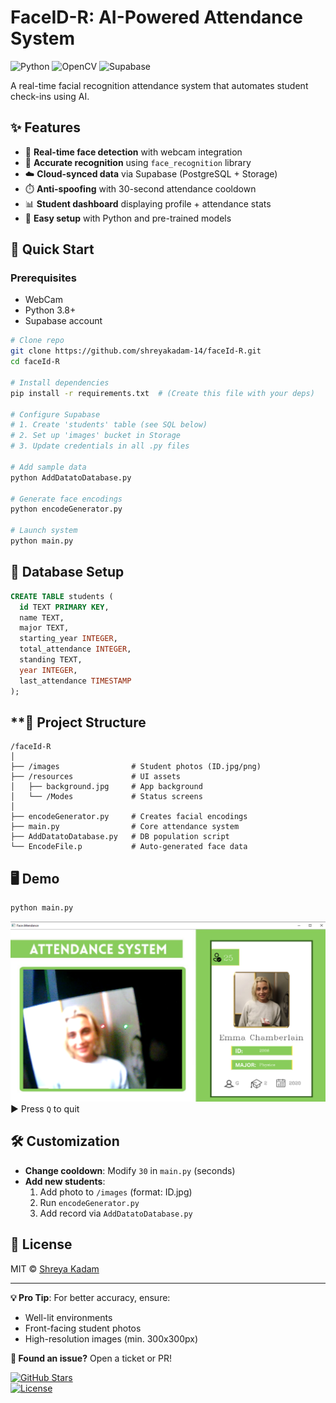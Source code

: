 # **FaceID-R: AI-Powered Attendance System**  
![Python](https://img.shields.io/badge/Python-3.8%2B-blue) ![OpenCV](https://img.shields.io/badge/OpenCV-4.5%2B-orange) ![Supabase](https://img.shields.io/badge/Supabase-Powered-green)  

A real-time facial recognition attendance system that automates student check-ins using AI.

## **✨ Features**
- 📸 **Real-time face detection** with webcam integration  
- 🎯 **Accurate recognition** using `face_recognition` library  
- ☁️ **Cloud-synced data** via Supabase (PostgreSQL + Storage)  
- ⏱️ **Anti-spoofing** with 30-second attendance cooldown  
- 📊 **Student dashboard** displaying profile + attendance stats  
- 🚀 **Easy setup** with Python and pre-trained models  

## **🚀 Quick Start**
### Prerequisites
- WebCam
- Python 3.8+
- Supabase account

```bash
# Clone repo
git clone https://github.com/shreyakadam-14/faceId-R.git
cd faceId-R

# Install dependencies
pip install -r requirements.txt  # (Create this file with your deps)

# Configure Supabase
# 1. Create 'students' table (see SQL below)
# 2. Set up 'images' bucket in Storage
# 3. Update credentials in all .py files

# Add sample data
python AddDatatoDatabase.py

# Generate face encodings
python encodeGenerator.py

# Launch system
python main.py
```

## **🔧 Database Setup**
```sql
CREATE TABLE students (
  id TEXT PRIMARY KEY,
  name TEXT,
  major TEXT,
  starting_year INTEGER,
  total_attendance INTEGER,
  standing TEXT,
  year INTEGER,
  last_attendance TIMESTAMP
);
```

## **📂 Project Structure
```
/faceId-R
│
├── /images                # Student photos (ID.jpg/png)
├── /resources             # UI assets
│   ├── background.jpg     # App background
│   └── /Modes             # Status screens
│
├── encodeGenerator.py     # Creates facial encodings
├── main.py                # Core attendance system
├── AddDatatoDatabase.py   # DB population script
└── EncodeFile.p           # Auto-generated face data
```

## **🖥️ Demo**
```bash
python main.py
```
![UI Demo](demo.png)
▶️ Press `Q` to quit

## **🛠️ Customization**
- **Change cooldown**: Modify `30` in `main.py` (seconds)
- **Add new students**: 
  1. Add photo to `/images` (format: ID.jpg)
  2. Run `encodeGenerator.py`
  3. Add record via `AddDatatoDatabase.py`

## **📜 License**
MIT © [Shreya Kadam](https://github.com/shreyakadam-14)

---

**💡 Pro Tip**: For better accuracy, ensure:
- Well-lit environments  
- Front-facing student photos  
- High-resolution images (min. 300x300px)  

**🐛 Found an issue?** Open a ticket or PR!  

[![GitHub Stars](https://img.shields.io/github/stars/shreyakadam-14/faceId-R?style=social)](https://github.com/shreyakadam-14/faceId-R/stargazers)  
[![License](https://img.shields.io/badge/License-MIT-blue.svg)](https://opensource.org/licenses/MIT) 
